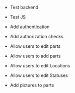 - Test backend

- Test JS

- Add authentication

- Add authorization checks

- Allow users to edit parts

- Allow users to add parts

- Allow users to edit Locations

- Allow users to edit Statuses

- Add pictures to parts
